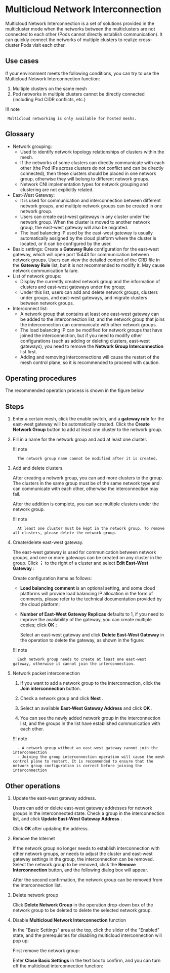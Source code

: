 # Multicloud Network Interconnection

Multicloud Network Interconnection is a set of solutions provided in the multicluster mode when the networks between the multiclusters are not connected to each other (Pods cannot directly establish communication). It can quickly connect the networks of multiple clusters to realize cross-cluster Pods visit each other.

## Use cases

If your environment meets the following conditions, you can try to use the Multicloud Network Interconnection function:

1. Multiple clusters on the same mesh
2. Pod networks in multiple clusters cannot be directly connected (including Pod CIDR conflicts, etc.)

!!! note

     Multicloud networking is only available for hosted meshs.

## Glossary

- Network grouping:
     - Used to identify network topology relationships of clusters within the mesh.
     - If the networks of some clusters can directly communicate with each other (the Pod IPs across clusters do not conflict and can be directly connected), then these clusters should be placed in one network group, otherwise they will belong to different network groups.
     - Network CNI implementation types for network grouping and clustering are not explicitly related.
- East-West Gateway:
     - It is used for communication and interconnection between different network groups, and multiple network groups can be created in one network group.
     - Users can create east-west gateways in any cluster under the network group. When the cluster is moved to another network group, the east-west gateway will also be migrated.
     - The load balancing IP used by the east-west gateway is usually automatically assigned by the cloud platform where the cluster is located, or it can be configured by the user.
- Basic settings: Create a __Gateway Rule__ configuration for the east-west gateway, which will open port 15443 for communication between network groups. Users can view the detailed content of the CRD file in the __Gateway Rule__ list, but it is not recommended to modify it. May cause network communication failure.
- List of network groups:
     - Display the currently created network group and the information of clusters and east-west gateways under the group;
     - Under this list, users can add and delete network groups, clusters under groups, and east-west gateways, and migrate clusters between network groups.
- Interconnect list:
     - A network group that contains at least one east-west gateway can be added to the interconnection list, and the network group that joins the interconnection can communicate with other network groups.
     - The load balancing IP can be modified for network groups that have joined the interconnection, but if you need to modify other configurations (such as adding or deleting clusters, east-west gateways), you need to remove the __Network Group Interconnection__ list first.
     - Adding and removing interconnections will cause the restart of the mesh control plane, so it is recommended to proceed with caution.

## Operating procedures

The recommended operation process is shown in the figure below


## Steps

1. Enter a certain mesh, click the enable switch, and a __gateway rule__ for the east-west gateway will be automatically created. Click the __Create Network Group__ button to add at least one cluster to the network group.


1. Fill in a name for the network group and add at least one cluster.

     !!! note

         The network group name cannot be modified after it is created.

1. Add and delete clusters.

     After creating a network group, you can add more clusters to the group. The clusters in the same group must be of the same network type and can communicate with each other, otherwise the interconnection may fail.


     After the addition is complete, you can see multiple clusters under the network group.


     !!! note

         At least one cluster must be kept in the network group. To remove all clusters, please delete the network group.

1. Create/delete east-west gateway.

     The east-west gateway is used for communication between network groups, and one or more gateways can be created on any cluster in the group. Click __⋮__ to the right of a cluster and select __Edit East-West Gateway__ :


     Create configuration items as follows:

     - __Load balancing comment__ is an optional setting, and some cloud platforms will provide load balancing IP allocation in the form of comments, please refer to the technical documentation provided by the cloud platform;
     - __Number of East-West Gateway Replicas__ defaults to 1, if you need to improve the availability of the gateway, you can create multiple copies; click __OK__ ;


         Select an east-west gateway and click __Delete East-West Gateway__ in the operation to delete the gateway, as shown in the figure:


     !!! note

         Each network group needs to create at least one east-west gateway, otherwise it cannot join the interconnection.

1. Network packet interconnection

     1. If you want to add a network group to the interconnection, click the __Join interconnection__ button.

     1. Check a network group and click __Next__ .

     1. Select an available __East-West Gateway Address__ and click __OK__ .

     1. You can see the newly added network group in the interconnection list, and the groups in the list have established communication with each other.

     !!! note

         - A network group without an east-west gateway cannot join the interconnection
         - Joining the group interconnection operation will cause the mesh control plane to restart. It is recommended to ensure that the network group configuration is correct before joining the interconnection

## Other operations

1. Update the east-west gateway address.

     Users can add or delete east-west gateway addresses for network groups in the interconnected state. Check a group in the interconnection list, and click __Update East-West Gateway Address__ .

     Click __OK__ after updating the address.

1. Remove the Internet

     If the network group no longer needs to establish interconnection with other network groups, or needs to adjust the cluster and east-west gateway settings in the group, the interconnection can be removed.
     Select the network group to be removed, click the __Remove Interconnection__ button, and the following dialog box will appear.

     After the second confirmation, the network group can be removed from the interconnection list.

1. Delete network group

     Click __Delete Network Group__ in the operation drop-down box of the network group to be deleted to delete the selected network group.

1. Disable __Multicloud Network Interconnection__ function

     In the "Basic Settings" area at the top, click the slider of the "Enabled" state, and the prerequisites for disabling multicloud interconnection will pop up:


     First remove the network group:

     Enter __Close Basic Settings__ in the text box to confirm, and you can turn off the multicloud interconnection function:
